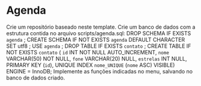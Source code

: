# Agenda
Crie um repositório baseado neste template.  Crie um banco de dados com a estrutura contida no arquivo scripts/agenda.sql:  DROP SCHEMA IF EXISTS `agenda` ;  CREATE SCHEMA IF NOT EXISTS `agenda` DEFAULT CHARACTER SET utf8 ; USE `agenda` ;  DROP TABLE IF EXISTS `contato` ;  CREATE TABLE IF NOT EXISTS `contato` (   `id` INT NOT NULL AUTO_INCREMENT,   `nome` VARCHAR(50) NOT NULL,   `fone` VARCHAR(20) NULL,   `estrelas` INT NULL,   PRIMARY KEY (`id`),   UNIQUE INDEX `nome_UNIQUE` (`nome` ASC) VISIBLE) ENGINE = InnoDB; Implemente as funções indicadas no menu, salvando no banco de dados criado.
